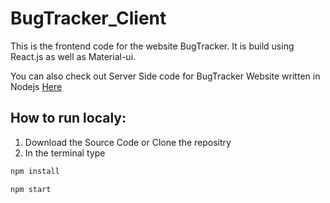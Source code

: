 # BugTracker_Client
This is the frontend code for the website BugTracker. It is build using React.js as well as Material-ui.

You can also check out Server Side code for BugTracker Website written in Nodejs 
<a href="https://github.com/prateek-1606/BugTracker_server">Here<a/>

## How to run localy:
1. Download the Source Code or Clone the repositry 
2. In the terminal type
 ```bash
 npm install
 ```
 ```bash
 npm start
 ```
